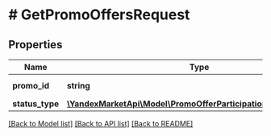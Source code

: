 # # GetPromoOffersRequest

## Properties

Name | Type | Description | Notes
------------ | ------------- | ------------- | -------------
**promo_id** | **string** | Идентификатор акции. |
**status_type** | [**\YandexMarketApi\Model\PromoOfferParticipationStatusFilterType**](PromoOfferParticipationStatusFilterType.md) |  | [optional]

[[Back to Model list]](../../README.md#models) [[Back to API list]](../../README.md#endpoints) [[Back to README]](../../README.md)
